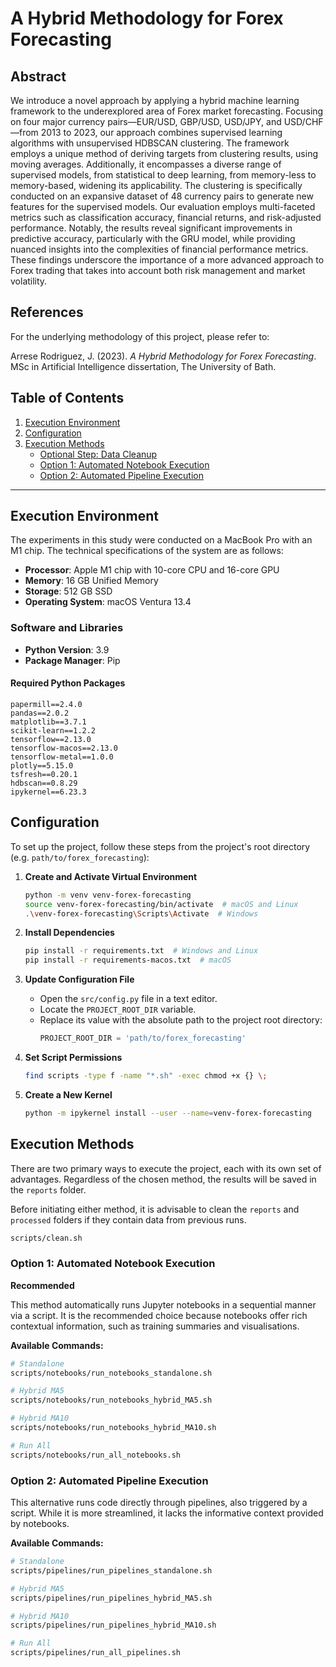 # A Hybrid Methodology for Forex Forecasting

## Abstract
We introduce a novel approach by applying a hybrid machine learning framework to the underexplored area of Forex market 
forecasting. Focusing on four major currency pairs—EUR/USD, GBP/USD, USD/JPY, and USD/CHF—from 2013 to 2023, our approach 
combines supervised learning algorithms with unsupervised HDBSCAN clustering. The framework employs a unique method of 
deriving targets from clustering results, using moving averages. Additionally, it encompasses a diverse range of supervised
models, from statistical to deep learning, from memory-less to memory-based, widening its applicability. The clustering 
is specifically conducted on an expansive dataset of 48 currency pairs to generate new features for the supervised models. 
Our evaluation employs multi-faceted metrics such as classification accuracy, financial returns, and risk-adjusted 
performance. Notably, the results reveal significant improvements in predictive accuracy, particularly with the GRU model,
while providing nuanced insights into the complexities of financial performance metrics. These findings underscore the 
importance of a more advanced approach to Forex trading that takes into account both risk management and market volatility.

## References

For the underlying methodology of this project, please refer to:

Arrese Rodriguez, J. (2023). *A Hybrid Methodology for Forex Forecasting*. MSc in Artificial Intelligence dissertation, The University of Bath.


## Table of Contents
1. [Execution Environment](#execution-environment)
2. [Configuration](#configuration)
3. [Execution Methods](#execution-methods)
   - [Optional Step: Data Cleanup](#preliminary-step)
   - [Option 1: Automated Notebook Execution](#execute-notebooks)
   - [Option 2: Automated Pipeline Execution](#execute-pipelines)

---

## Execution Environment <a name="execution-environment"></a>

The experiments in this study were conducted on a MacBook Pro with an M1 chip. The technical specifications of the system are as follows:

- **Processor**: Apple M1 chip with 10-core CPU and 16-core GPU
- **Memory**: 16 GB Unified Memory
- **Storage**: 512 GB SSD
- **Operating System**: macOS Ventura 13.4

### Software and Libraries

- **Python Version**: 3.9
- **Package Manager**: Pip

#### Required Python Packages

```
papermill==2.4.0
pandas==2.0.2
matplotlib==3.7.1
scikit-learn==1.2.2
tensorflow==2.13.0
tensorflow-macos==2.13.0
tensorflow-metal==1.0.0
plotly==5.15.0
tsfresh==0.20.1
hdbscan==0.8.29
ipykernel==6.23.3
```

## Configuration <a name="configuration"></a>
To set up the project, follow these steps from the project's root directory (e.g. `path/to/forex_forecasting`):

1. **Create and Activate Virtual Environment**
    ```bash
    python -m venv venv-forex-forecasting
    source venv-forex-forecasting/bin/activate  # macOS and Linux
    .\venv-forex-forecasting\Scripts\Activate  # Windows
    ```

2. **Install Dependencies**
    ```bash
    pip install -r requirements.txt  # Windows and Linux
    pip install -r requirements-macos.txt  # macOS
    ```

3. **Update Configuration File**
    - Open the `src/config.py` file in a text editor.
    - Locate the `PROJECT_ROOT_DIR` variable.
    - Replace its value with the absolute path to the project root directory:
        ```python
        PROJECT_ROOT_DIR = 'path/to/forex_forecasting'
        ```

4. **Set Script Permissions**
    ```bash
    find scripts -type f -name "*.sh" -exec chmod +x {} \;
    ```
   
5. **Create a New Kernel**
    ```bash
    python -m ipykernel install --user --name=venv-forex-forecasting
    ```

## Execution Methods <a name="execution-methods"></a>

There are two primary ways to execute the project, each with its own set of advantages. Regardless of the chosen method,
the results will be saved in the `reports` folder.

Before initiating either method, it is advisable to clean the `reports` and `processed` folders if they contain data from previous runs.
```bash
scripts/clean.sh
```
### Option 1: Automated Notebook Execution <a name="execute-notebooks"></a>

**Recommended**

This method automatically runs Jupyter notebooks in a sequential manner via a script. It is the recommended choice because notebooks offer rich contextual information, such as training summaries and visualisations. 

**Available Commands:**

```bash
# Standalone
scripts/notebooks/run_notebooks_standalone.sh

# Hybrid MA5
scripts/notebooks/run_notebooks_hybrid_MA5.sh

# Hybrid MA10
scripts/notebooks/run_notebooks_hybrid_MA10.sh

# Run All
scripts/notebooks/run_all_notebooks.sh
```

### Option 2: Automated Pipeline Execution <a name="execute-pipelines"></a>

This alternative runs code directly through pipelines, also triggered by a script. While it is more streamlined, it lacks the informative context provided by notebooks.

**Available Commands:**

```bash
# Standalone
scripts/pipelines/run_pipelines_standalone.sh

# Hybrid MA5
scripts/pipelines/run_pipelines_hybrid_MA5.sh

# Hybrid MA10
scripts/pipelines/run_pipelines_hybrid_MA10.sh

# Run All
scripts/pipelines/run_all_pipelines.sh
```

